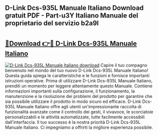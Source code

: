 ## D-Link Dcs-935L Manuale Italiano Download gratuit PDF - Part-u3Y Italiano Manuale del proprietario del servizio b2a9l

# <h2><a href="http://dfae7z.blite.top/?on=D-Link+Dcs-935L+Manuale+Italiano">🔗Download 👉🔴 D-Link Dcs-935L Manuale Italiano</a></h2>

[![D-Link Dcs-935L Manuale Italiano download](https://i.imgur.com/lujVjoI.png)](http://dfae7z.blite.top/?on=D-Link+Dcs-935L+Manuale+Italiano)
Capire il tuo compagno benvenuto nel mondo del tuo nuovo D-Link Dcs-935L Manuale Italiano! Questa guida spiega le caratteristiche e le funzioni e fornisce importanti istruzioni operative. Prima di utilizzare D-Link Dcs-935L Manuale Italiano, prenditi un momento per leggere attentamente questo Manuale. Contiene informazioni importanti sulla configurazione, il funzionamento, la manutenzione e la risoluzione dei problemi del prodotto per garantire che sia possibile utilizzare il prodotto in modo sicuro ed efficace. D-Link Dcs-935L Manuale Italiano offre agli utenti un'impressionante raccolta di funzionalità avanzate come il controllo dei gesti, il vivavoce, le scorciatoie personalizzabili e le attività automatizzate, tutte facilmente accessibili dall'interfaccia. Il tuo successo è la nostra priorità D-Link Dcs-935L Manuale Italiano. Ci impegniamo a offrirti la migliore esperienza possibile.
